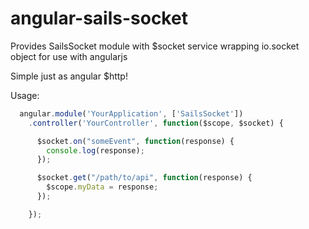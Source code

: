 angular-sails-socket
====================

Provides SailsSocket module with $socket service
wrapping io.socket object for use with angularjs

Simple just as angular $http!

Usage:
```javascript
  angular.module('YourApplication', ['SailsSocket'])
    .controller('YourController', function($scope, $socket) {

      $socket.on("someEvent", function(response) {
        console.log(response);
      });

      $socket.get("/path/to/api", function(response) {
        $scope.myData = response;
      });

    });
```
